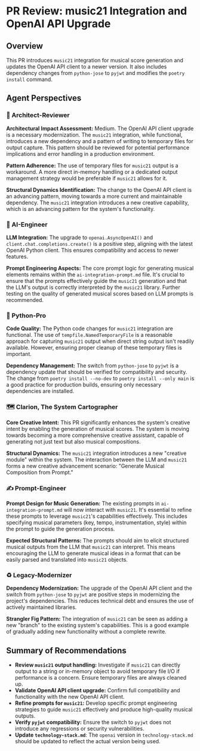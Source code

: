 # PR Review: music21 Integration and OpenAI API Upgrade

## Overview

This PR introduces `music21` integration for musical score generation and updates the OpenAI API client to a newer version. It also includes dependency changes from `python-jose` to `pyjwt` and modifies the `poetry install` command.

## Agent Perspectives

### 🧠 Architect-Reviewer

**Architectural Impact Assessment:** Medium. The OpenAI API client upgrade is a necessary modernization. The `music21` integration, while functional, introduces a new dependency and a pattern of writing to temporary files for output capture. This pattern should be reviewed for potential performance implications and error handling in a production environment.

**Pattern Adherence:** The use of temporary files for `music21` output is a workaround. A more direct in-memory handling or a dedicated output management strategy would be preferable if `music21` allows for it.

**Structural Dynamics Identification:** The change to the OpenAI API client is an advancing pattern, moving towards a more current and maintainable dependency. The `music21` integration introduces a new creative capability, which is an advancing pattern for the system's functionality.

### 🤖 AI-Engineer

**LLM Integration:** The upgrade to `openai.AsyncOpenAI()` and `client.chat.completions.create()` is a positive step, aligning with the latest OpenAI Python client. This ensures compatibility and access to newer features.

**Prompt Engineering Aspects:** The core prompt logic for generating musical elements remains within the `ai-integration-prompt.md` file. It's crucial to ensure that the prompts effectively guide the `music21` generation and that the LLM's output is correctly interpreted by the `music21` library. Further testing on the quality of generated musical scores based on LLM prompts is recommended.

### 🐍 Python-Pro

**Code Quality:** The Python code changes for `music21` integration are functional. The use of `tempfile.NamedTemporaryFile` is a reasonable approach for capturing `music21` output when direct string output isn't readily available. However, ensuring proper cleanup of these temporary files is important.

**Dependency Management:** The switch from `python-jose` to `pyjwt` is a dependency update that should be verified for compatibility and security. The change from `poetry install --no-dev` to `poetry install --only main` is a good practice for production builds, ensuring only necessary dependencies are installed.

### 🗺️ Clarion, The System Cartographer

**Core Creative Intent:** This PR significantly enhances the system's creative intent by enabling the generation of musical scores. The system is moving towards becoming a more comprehensive creative assistant, capable of generating not just text but also musical compositions.

**Structural Dynamics:** The `music21` integration introduces a new "creative module" within the system. The interaction between the LLM and `music21` forms a new creative advancement scenario: "Generate Musical Composition from Prompt."

### ✍️ Prompt-Engineer

**Prompt Design for Music Generation:** The existing prompts in `ai-integration-prompt.md` will now interact with `music21`. It's essential to refine these prompts to leverage `music21`'s capabilities effectively. This includes specifying musical parameters (key, tempo, instrumentation, style) within the prompt to guide the generation process.

**Expected Structural Patterns:** The prompts should aim to elicit structured musical outputs from the LLM that `music21` can interpret. This means encouraging the LLM to generate musical ideas in a format that can be easily parsed and translated into `music21` objects.

### ♻️ Legacy-Modernizer

**Dependency Modernization:** The upgrade of the OpenAI API client and the switch from `python-jose` to `pyjwt` are positive steps in modernizing the project's dependencies. This reduces technical debt and ensures the use of actively maintained libraries.

**Strangler Fig Pattern:** The integration of `music21` can be seen as adding a new "branch" to the existing system's capabilities. This is a good example of gradually adding new functionality without a complete rewrite.

## Summary of Recommendations

*   **Review `music21` output handling:** Investigate if `music21` can directly output to a string or in-memory object to avoid temporary file I/O if performance is a concern. Ensure temporary files are always cleaned up.
*   **Validate OpenAI API client upgrade:** Confirm full compatibility and functionality with the new OpenAI API client.
*   **Refine prompts for `music21`:** Develop specific prompt engineering strategies to guide `music21` effectively and produce high-quality musical outputs.
*   **Verify `pyjwt` compatibility:** Ensure the switch to `pyjwt` does not introduce any regressions or security vulnerabilities.
*   **Update `technology-stack.md`**: The `openai` version in `technology-stack.md` should be updated to reflect the actual version being used.
